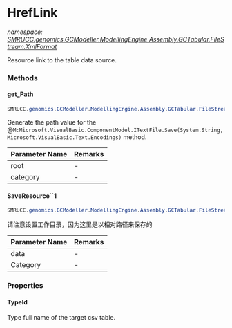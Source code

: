 ﻿# HrefLink
_namespace: [SMRUCC.genomics.GCModeller.ModellingEngine.Assembly.GCTabular.FileStream.XmlFormat](./index.md)_

Resource link to the table data source.



### Methods

#### get_Path
```csharp
SMRUCC.genomics.GCModeller.ModellingEngine.Assembly.GCTabular.FileStream.XmlFormat.HrefLink.get_Path(System.String,System.String)
```
Generate the path value for the @``M:Microsoft.VisualBasic.ComponentModel.ITextFile.Save(System.String,Microsoft.VisualBasic.Text.Encodings)`` method.

|Parameter Name|Remarks|
|--------------|-------|
|root|-|
|category|-|


#### SaveResource``1
```csharp
SMRUCC.genomics.GCModeller.ModellingEngine.Assembly.GCTabular.FileStream.XmlFormat.HrefLink.SaveResource``1(System.Collections.Generic.IEnumerable{``0},System.String)
```
请注意设置工作目录，因为这里是以相对路径来保存的

|Parameter Name|Remarks|
|--------------|-------|
|data|-|
|Category|-|



### Properties

#### TypeId
Type full name of the target csv table.
